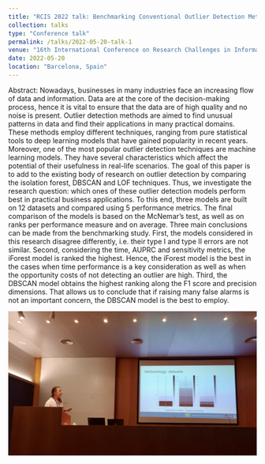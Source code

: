```yaml
---
title: "RCIS 2022 talk: Benchmarking Conventional Outlier Detection Methods"
collection: talks
type: "Conference talk"
permalink: /talks/2022-05-20-talk-1
venue: "16th International Conference on Research Challenges in Information Science"
date: 2022-05-20
location: "Barcelona, Spain"
---
```


Abstract: Nowadays, businesses in many industries face an increasing flow of data and information. Data are at the core of the decision-making process, hence it is vital to ensure that the data are of high quality and no noise is present. Outlier detection methods are aimed to find unusual patterns in data and find their applications in many practical domains. These methods employ different techniques, ranging from pure statistical tools to deep learning models that have gained popularity in recent years. Moreover, one of the most popular outlier detection techniques are machine learning models. They have several characteristics which affect the potential of their usefulness in real-life scenarios. The goal of this paper is to add to the existing body of research on outlier detection by comparing the isolation forest, DBSCAN and LOF techniques. Thus, we investigate the research question: which ones of these outlier detection models perform best in practical business applications. To this end, three models are built on 12 datasets and compared using 5 performance metrics. The final comparison of the models is based on the McNemar’s test, as well as on ranks per performance measure and on average. Three main conclusions can be made from the benchmarking study. First, the models considered in this research disagree differently, i.e. their type I and type II errors are not similar. Second, considering the time, AUPRC and sensitivity metrics, the iForest model is ranked the highest. Hence, the iForest model is the best in the cases when time performance is a key consideration as well as when the opportunity costs of not detecting an outlier are high. Third, the DBSCAN model obtains the highest ranking along the F1 score and precision dimensions. That allows us to conclude that if raising many false alarms is not an important concern, the DBSCAN model is the best to employ.

![RCIS](/images/RCIS.jpg "RCIS")